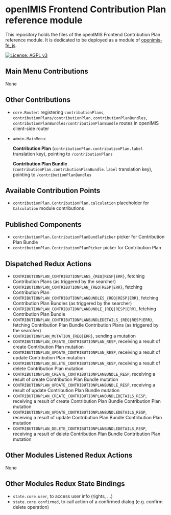 # openIMIS Frontend Contribution Plan reference module
This repository holds the files of the openIMIS Frontend Contribution Plan reference module.
It is dedicated to be deployed as a module of [openimis-fe_js](https://github.com/openimis/openimis-fe_js).

[![License: AGPL v3](https://img.shields.io/badge/License-AGPL%20v3-blue.svg)](https://www.gnu.org/licenses/agpl-3.0)

## Main Menu Contributions
None

## Other Contributions
* `core.Router`: registering `contributionPlans`, `contributionPlans/contributionPlan`, `contributionPlanBundles`, `contributionPlanBundles/contributionPlanBundle` routes in openIMIS client-side router
* `admin.MainMenu`:

   **Contribution Plan** (`contributionPlan.contributionPlan.label` translation key), pointing to `/contributionPlans`
   
   **Contribution Plan Bundle** (`contributionPlan.contributionPlanBundle.label` translation key), pointing to `/contributionPlanBundles`

## Available Contribution Points
* `contributionPlan.ContributionPlan.calculation` placeholder for `Calculation` module contributions

## Published Components
* `contributionPlan.ContributionPlanBundlePicker` picker for Contribution Plan Bundle
* `contributionPlan.ContributionPlanPicker` picker for Contribution Plan

## Dispatched Redux Actions
* `CONTRIBUTIONPLAN_CONTRIBUTIONPLANS_{REQ|RESP|ERR}`, fetching Contribution Plans (as triggered by the searcher)
* `CONTRIBUTIONPLAN_CONTRIBUTIONPLAN_{REQ|RESP|ERR}`, fetching Contribution Plan
* `CONTRIBUTIONPLAN_CONTRIBUTIONPLANBUNDLES_{REQ|RESP|ERR}`, fetching Contribution Plan Bundles (as triggered by the searcher)
* `CONTRIBUTIONPLAN_CONTRIBUTIONPLANBUNDLE_{REQ|RESP|ERR}`, fetching Contribution Plan Bundle
* `CONTRIBUTIONPLAN_CONTRIBUTIONPLANBUNDLEDETAILS_{REQ|RESP|ERR}`, fetching Contribution Plan Bundle Contribution Plans (as triggered by the searcher)
* `CONTRIBUTIONPLAN_MUTATION_{REQ|ERR}`, sending a mutation
* `CONTRIBUTIONPLAN_CREATE_CONTRIBUTIONPLAN_RESP`, receiving a result of create Contribution Plan mutation
* `CONTRIBUTIONPLAN_UPDATE_CONTRIBUTIONPLAN_RESP`, receiving a result of update Contribution Plan mutation
* `CONTRIBUTIONPLAN_DELETE_CONTRIBUTIONPLAN_RESP`, receiving a result of delete Contribution Plan mutation
* `CONTRIBUTIONPLAN_CREATE_CONTRIBUTIONPLANBUNDLE_RESP`, receiving a result of create Contribution Plan Bundle mutation
* `CONTRIBUTIONPLAN_UPDATE_CONTRIBUTIONPLANBUNDLE_RESP`, receiving a result of update Contribution Plan Bundle mutation
* `CONTRIBUTIONPLAN_CREATE_CONTRIBUTIONPLANBUNDLEDETAILS_RESP`, receiving a result of create Contribution Plan Bundle Contribution Plan mutation
* `CONTRIBUTIONPLAN_UPDATE_CONTRIBUTIONPLANBUNDLEDETAILS_RESP`, receiving a result of update Contribution Plan Bundle Contribution Plan mutation
* `CONTRIBUTIONPLAN_DELETE_CONTRIBUTIONPLANBUNDLEDETAILS_RESP`, receiving a result of delete Contribution Plan Bundle Contribution Plan mutation

## Other Modules Listened Redux Actions
None

## Other Modules Redux State Bindings
* `state.core.user`, to access user info (rights, ...)
* `state.core.confirmed`, to call action of a confirmed dialog (e.g. confirm delete operation)
